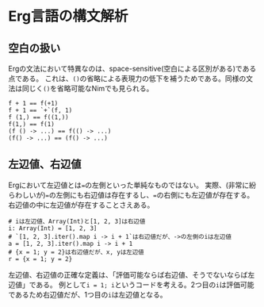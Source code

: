 # Erg言語の構文解析

## 空白の扱い

Ergの文法において特異なのは、space-sensitive(空白による区別がある)である点である。
これは、`()`の省略による表現力の低下を補うためである。同様の文法は同じく`()`を省略可能なNimでも見られる。

```erg
f + 1 == f(+1)
f + 1 == `+`(f, 1)
f (1,) == f((1,))
f(1,) == f(1)
(f () -> ...) == f(() -> ...)
(f() -> ...) == (f() -> ...)
```

## 左辺値、右辺値

Ergにおいて左辺値とは`=`の左側といった単純なものではない。
実際、(非常に紛らわしいが)`=`の左側にも右辺値は存在するし、`=`の右側にも左辺値が存在する。
右辺値の中に左辺値が存在することさえある。

```erg
# iは左辺値、Array(Int)と[1, 2, 3]は右辺値
i: Array(Int) = [1, 2, 3]
# `[1, 2, 3].iter().map i -> i + 1`は右辺値だが、->の左側のiは左辺値
a = [1, 2, 3].iter().map i -> i + 1
# {x = 1; y = 2}は右辺値だが、x, yは左辺値
r = {x = 1; y = 2}
```

左辺値、右辺値の正確な定義は、「評価可能ならば右辺値、そうでないならば左辺値」である。
例として`i = 1; i`というコードを考える。2つ目の`i`は評価可能であるため右辺値だが、1つ目の`i`は左辺値となる。
